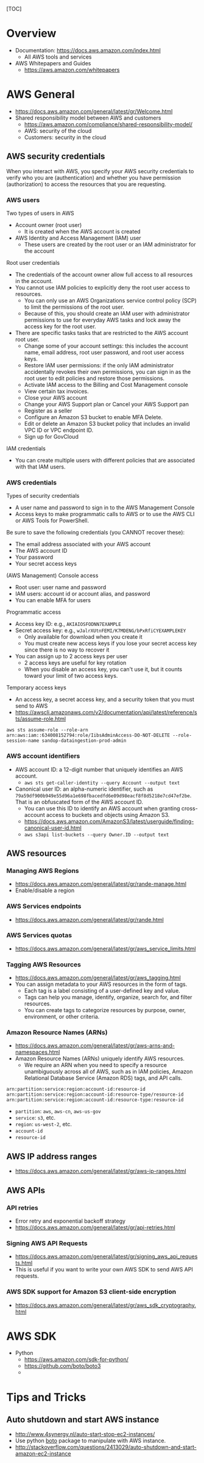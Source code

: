 [TOC]

# Overview

- Documentation: https://docs.aws.amazon.com/index.html
    + All AWS tools and services
- AWS Whitepapers and Guides
    + https://aws.amazon.com/whitepapers

# AWS General

- https://docs.aws.amazon.com/general/latest/gr/Welcome.html
- Shared responsibility model between AWS and customers
    + https://aws.amazon.com/compliance/shared-responsibility-model/
    + AWS: security of the cloud
    + Customers: security in the cloud

## AWS security credentials

When you interact with AWS, you specify your AWS security credentials to
verify who you are (authentication) and whether you have permission
(authorization) to access the resources that you are requesting.

### AWS users

Two types of users in AWS
- Account owner (root user)
    + It is created when the AWS account is created
- AWS Identity and Access Management (IAM) user
    + These users are created by the root user or an IAM administrator
      for the account

Root user credentials
- The credentials of the account owner allow full access to all
  resources in the account.
- You cannot use IAM policies to explicitly deny the root user access to
  resources.
    + You can only use an AWS Organizations service control policy (SCP)
      to limit the permissions of the root user.
    + Because of this, you should create an IAM user with administrator
      permissions to use for everyday AWS tasks and lock away the access
      key for the root user.
- There are specific tasks tasks that are restricted to the AWS account
  root user.
    + Change some of your account settings: this includes the account
      name, email address, root user password, and root user access
      keys.
    + Restore IAM user permissions: if the only IAM administrator
      accidentally revokes their own permissions, you can sign in as the
      root user to edit policies and restore those permissions.
    + Activate IAM access to the Billing and Cost Management console
    + View certain tax invoices.
    + Close your AWS account
    + Change your AWS Support plan or Cancel your AWS Support pan
    + Register as a seller
    + Configure an Amazon S3 bucket to enable MFA Delete.
    + Edit or delete an Amazon S3 bucket policy that includes an invalid
      VPC ID or VPC endpoint ID.
    + Sign up for GovCloud


IAM credentials
- You can create multiple users with different policies that are
  associated with that IAM users.

### AWS credentials

Types of security credentials
- A user name and password to sign in to the AWS Management Console
- Access keys to make programmatic calls to AWS or to use the AWS CLI or
  AWS Tools for PowerShell.

Be sure to save the following credentials (you CANNOT recover these):
- The email address associated with your AWS account
- The AWS account ID
- Your password
- Your secret access keys

(AWS Management) Console access
- Root user: user name and password
- IAM users: account id or account alias, and password
- You can enable MFA for users

Programmatic access
- Access key ID: e.g., `AKIAIOSFODNN7EXAMPLE`
- Secret access key: e.g., `wJalrXUtnFEMI/K7MDENG/bPxRfiCYEXAMPLEKEY`
    + Only available for download when you create it
    + You must create new access keys if you lose your secret access key
      since there is no way to recover it
- You can assign up to 2 access keys per user
    + 2 access keys are useful for key rotation
    + When you disable an access key, you can't use it, but it counts
      toward your limit of two access keys.

Temporary access keys
- An access key, a secret access key, and a security token that you must
  send to AWS
- https://awscli.amazonaws.com/v2/documentation/api/latest/reference/sts/assume-role.html

```
aws sts assume-role --role-arn arn:aws:iam::634008152794:role/IibsAdminAccess-DO-NOT-DELETE --role-session-name sandop-dataingestion-prod-admin
```

### AWS account identifiers

- AWS account ID: a 12-digit number that uniquely identifies an AWS
  account.
    + `aws sts get-caller-identity --query Account --output text`
- Canonical user ID: an alpha-numeric identifier, such as `79a59df900b949e55d96a1e698fbacedfd6e09d98eacf8f8d5218e7cd47ef2be`.
  That is an obfuscated form of the AWS account ID.
    + You can use this ID to identify an AWS account when granting
      cross-account access to buckets and objects using Amazon S3.
    + https://docs.aws.amazon.com/AmazonS3/latest/userguide/finding-canonical-user-id.html
    + `aws s3api list-buckets --query Owner.ID --output text`

## AWS resources

### Managing AWS Regions

- https://docs.aws.amazon.com/general/latest/gr/rande-manage.html
- Enable/disable a region

### AWS Services endpoints

- https://docs.aws.amazon.com/general/latest/gr/rande.html

### AWS Services quotas

- https://docs.aws.amazon.com/general/latest/gr/aws_service_limits.html

### Tagging AWS Resources

- https://docs.aws.amazon.com/general/latest/gr/aws_tagging.html
- You can assign metadata to your AWS resources in the form of tags.
    + Each tag is a label consisting of a user-defined key and value.
    + Tags can help you manage, identify, organize, search for, and
      filter resources.
    + You can create tags to categorize resources by purpose, owner,
      environment, or other criteria.

### Amazon Resource Names  (ARNs)

- https://docs.aws.amazon.com/general/latest/gr/aws-arns-and-namespaces.html
- Amazon Resource Names (ARNs) uniquely identify AWS resources.
    + We require an ARN when you need to specify a resource
      unambiguously across all of AWS, such as in IAM policies, Amazon
      Relational Database Service (Amazon RDS) tags, and API calls.

```
arn:partition:service:region:account-id:resource-id
arn:partition:service:region:account-id:resource-type/resource-id
arn:partition:service:region:account-id:resource-type:resource-id
```

- `partition`: `aws`, `aws-cn`, `aws-us-gov`
- `service`: `s3`, etc.
- `region`: `us-west-2`, etc.
- `account-id`
- `resource-id`

## AWS IP address ranges

- https://docs.aws.amazon.com/general/latest/gr/aws-ip-ranges.html

## AWS APIs

### API retries

- Error retry and exponential backoff strategy
- https://docs.aws.amazon.com/general/latest/gr/api-retries.html

### Signing AWS API Requests

- https://docs.aws.amazon.com/general/latest/gr/signing_aws_api_requests.html
- This is useful if you want to write your own AWS SDK to send AWS API
  requests.

### AWS SDK support for Amazon S3 client-side encryption

- https://docs.aws.amazon.com/general/latest/gr/aws_sdk_cryptography.html

# AWS SDK

- Python
    + https://aws.amazon.com/sdk-for-python/
    + https://github.com/boto/boto3
    +

# Tips and Tricks

## Auto shutdown and start AWS instance

- http://www.4synergy.nl/auto-start-stop-ec2-instances/
- Use python [boto](http://boto.readthedocs.org/en/latest/) package to
  manipulate with AWS instance.
- http://stackoverflow.com/questions/2413029/auto-shutdown-and-start-amazon-ec2-instance
